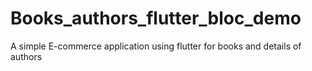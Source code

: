 # Books_authors_flutter_bloc_demo
A simple E-commerce application using  flutter for books and details of authors
